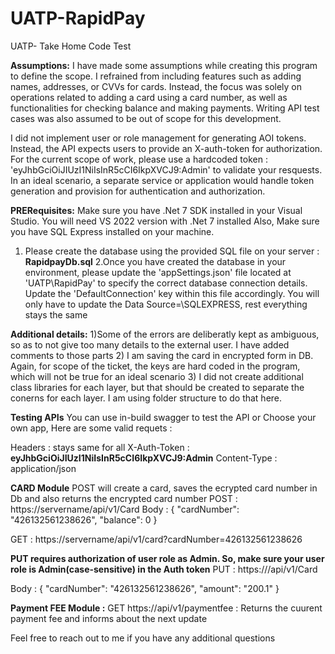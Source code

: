# UATP-RapidPay
UATP- Take Home Code Test

**Assumptions:**
I have made some assumptions while creating this program to define the scope. 
I refrained from including features such as adding names, addresses, or CVVs for cards. Instead, the focus was solely on operations related to adding a card using a card number, as well as functionalities for checking balance and making payments.
Writing API test cases was also assumed to be out of scope for this development.

I did not implement user or role management for generating AOI tokens. Instead, the API expects users to provide an X-auth-token for authorization. 
For the current scope of work, please use a hardcoded token : 'eyJhbGciOiJIUzI1NiIsInR5cCI6IkpXVCJ9:Admin' to validate your resquests. In an ideal scenario, a separate service or application would handle token generation and provision for authentication and authorization.

**PRERequisites:**
Make sure you have .Net 7 SDK installed in your Visual Studio. You will need VS 2022 version with .Net 7 installed
Also, Make sure you have SQL Express installed on your machine.
1. Please create the database using the provided SQL file on your server : **RapidpayDb.sql**
2.Once you have created the database in your environment, please update the 'appSettings.json' file located at 'UATP\RapidPay' to specify the correct database connection details. Update the 'DefaultConnection' key within this file accordingly. You will only have to update the Data Source=<Your ServerName>\\SQLEXPRESS, rest everything stays the same


**Additional details:**
1)Some of the errors are deliberatly kept as ambiguous, so as to not give too many details to the external user. I have added comments to those parts
2) I am saving the card in encrypted form in DB. Again, for scope of the ticket, the keys are hard coded in the program, which will not be true for an ideal scenario
3) I did not create additional class libraries for each layer, but that should be created to separate the conerns for each layer. I am using folder structure to do that here.

**Testing APIs**
You can use in-build swagger to test the API or Choose your own app, Here are some valid requets :

Headers : stays same for all 
X-Auth-Token : **eyJhbGciOiJIUzI1NiIsInR5cCI6IkpXVCJ9:Admin**
Content-Type : application/json

**CARD Module**
POST will create a card, saves the ecrypted card number in Db and also returns the encrypted card number
POST : https://servername/api/v1/Card 
Body : 
{
  "cardNumber": "426132561238626",
  "balance": 0
}

GET : https://servername/api/v1/card?cardNumber=426132561238626

 **PUT requires authorization of user role as Admin. So, make sure your user role is Admin(case-sensitive) in the Auth token**
PUT : https://<your servername>/api/v1/Card 

Body :
{
  "cardNumber": "426132561238626",
  "amount": "200.1"
}

**Payment FEE Module :** 
GET https:/<your servername>/api/v1/paymentfee : Returns the cuurent payment fee and informs about the next update



Feel free to reach out to me if you have any additional questions


